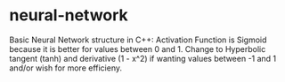 # neural-network
Basic Neural Network structure in C++:
Activation Function is Sigmoid because it is better for values between 0 and 1.
Change to Hyperbolic tangent (tanh) and derivative (1 - x^2) if wanting values between -1 and 1 and/or wish for more efficieny.
